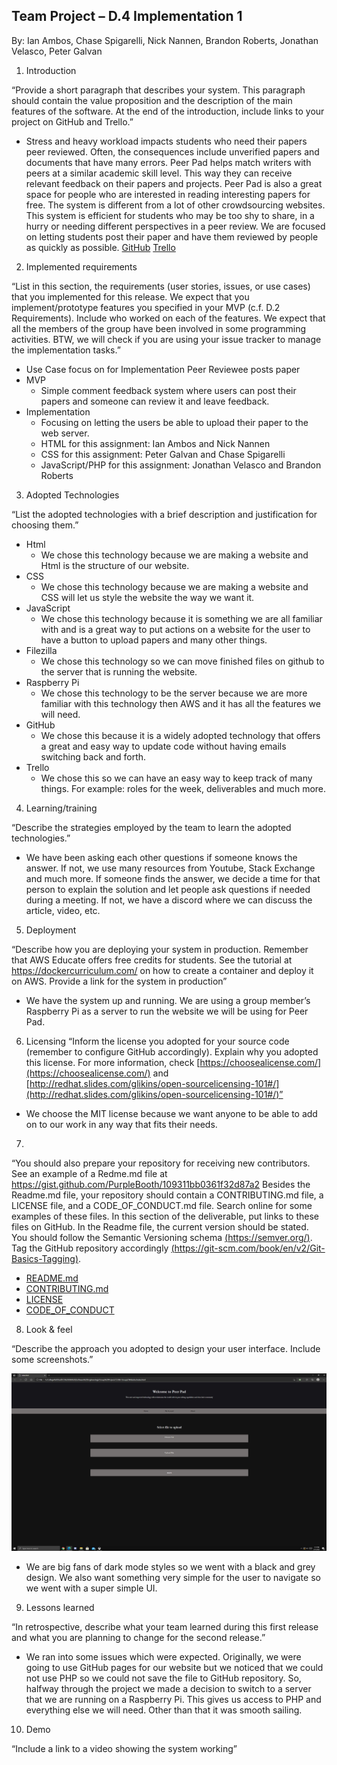 ## Team Project – D.4 Implementation 1
By: Ian Ambos, Chase Spigarelli, Nick Nannen, Brandon Roberts, Jonathan Velasco, Peter Galvan

1. Introduction

  “Provide a short paragraph that describes your system. This paragraph should contain the value proposition and the description of the main features of the software. At the end of the introduction, include links to your project on GitHub and Trello.”

- Stress and heavy workload impacts students who need their papers peer reviewed. Often, the consequences include unverified papers and documents that have many errors. Peer Pad helps match writers with peers at a similar academic skill level. This way they can receive relevant feedback on their papers and projects. Peer Pad is also a great space for people who are interested in reading interesting papers for free. The system is different from a lot of other crowdsourcing websites. This system is efficient for students who may be too shy to share, in a hurry or needing different perspectives in a peer review. We are focused on letting students post their paper and have them reviewed by people as quickly as possible.
[GitHub](https://github.com/xlilos/CS386-Group2) 
[Trello](https://trello.com/b/D3BnK0n7/peer-pad)

2. Implemented requirements

  “List in this section, the requirements (user stories, issues, or use cases) that you implemented for this release. We expect that you implement/prototype features you specified in your MVP (c.f. D.2 Requirements). Include who worked on each of the features. We expect that all the members of the group have been involved in some programming activities. BTW, we will check if you are using your issue tracker to manage the implementation tasks.” 

- Use Case focus on for Implementation Peer Reviewee posts paper
- MVP
  - Simple comment feedback system where users can post their papers and someone can review it and leave feedback.
- Implementation
  - Focusing on letting the users be able to upload their paper to the web server.
  - HTML for this assignment:  Ian Ambos and Nick Nannen
  - CSS for this assignment: Peter Galvan and Chase Spigarelli
  - JavaScript/PHP for this assignment: Jonathan Velasco and Brandon Roberts

3. Adopted Technologies

  “List the adopted technologies with a brief description and justification for choosing them.”

- Html
  - We chose this technology because we are making a website and Html is the structure of our website.
- CSS
  - We chose this technology because we are making a website and CSS will let us style the website the way we want it.
- JavaScript
  - We chose this technology because it is something we are all familiar with and is a great way to put actions on a website for the user to have a button to upload papers and many other things.
- Filezilla
  - We chose this technology so we can move finished files on github to the server that is running the website.
- Raspberry Pi
  - We chose this technology to be the server because we are more familiar with this technology then AWS and it has all the features we will need. 
- GitHub
  - We chose this because it is a widely adopted technology that offers a great and easy way to update code without having emails switching back and forth.
- Trello
  - We chose this so we can have an easy way to keep track of many things. For example: roles for the week, deliverables and much more.

4. Learning/training

  “Describe the strategies employed by the team to learn the adopted technologies.” 

- We have been asking each other questions if someone knows the answer. If not, we use many resources from Youtube, Stack Exchange and much more. If someone finds the answer, we decide a time for that person to explain the solution and let people ask questions if needed during a meeting. If not, we have a discord where we can discuss the article, video, etc.

5. Deployment

  “Describe how you are deploying your system in production. Remember that AWS Educate offers free credits for students. See the tutorial at https://dockercurriculum.com/ on how to create a container and deploy it on AWS. Provide a link for the system in production”

- We have the system up and running. We are using a group member’s Raspberry Pi as a server to run the website we will be using for Peer Pad.

6. Licensing
  “Inform the license you adopted for your source code (remember to configure GitHub accordingly). Explain why you adopted this license. For more information, check [https://choosealicense.com/](https://choosealicense.com/) and [http://redhat.slides.com/glikins/open-sourcelicensing-101#/](http://redhat.slides.com/glikins/open-sourcelicensing-101#/)”

- We choose the MIT license because we want anyone to be able to add on to our work in any way that fits their needs.

7. 

  “You should also prepare your repository for receiving new contributors. See an example of a Redme.md file at https://gist.github.com/PurpleBooth/109311bb0361f32d87a2 Besides the Readme.md file, your repository should contain a CONTRIBUTING.md file, a LICENSE file, and a CODE_OF_CONDUCT.md file. Search online for some examples of these files. In this section of the deliverable, put links to these files on GitHub.
In the Readme file, the current version should be stated. You should follow the Semantic Versioning schema [(https://semver.org/)](https://semver.org/). Tag the GitHub repository accordingly [(https://git-scm.com/book/en/v2/Git-Basics-Tagging)](https://git-scm.com/book/en/v2/Git-Basics-Tagging).

- [README.md](https://github.com/xlilos/CS386-Group2/blob/main/README.md)
- [CONTRIBUTING.md](https://github.com/xlilos/CS386-Group2/blob/main/CONTRIBUTING.md)
- [LICENSE](https://github.com/xlilos/CS386-Group2/blob/main/LICENSE)
- [CODE_OF_CONDUCT](https://github.com/xlilos/CS386-Group2/blob/main/LICENSE)

8. Look & feel

  “Describe the approach you adopted to design your user interface. Include some screenshots.”

  ![Look and Feel](Deliv_4_Look_and_feel.png)
- We are big fans of dark mode styles so we went with a black and grey design. We also want something very simple for the user to navigate so we went with a super simple UI.

9. Lessons learned

  “In retrospective, describe what your team learned during this first release and what you are planning to change for the second release.”

- We ran into some issues which were expected. Originally, we were going to use GitHub pages for our website but we noticed that we could not use PHP so we could not save the file to GitHub repository. So, halfway through the project we made a decision to switch to a server that we are running on a Raspberry Pi. This gives us access to PHP and everything else we will need. Other than that it was smooth sailing.

10. Demo

  “Include a link to a video showing the system working”
